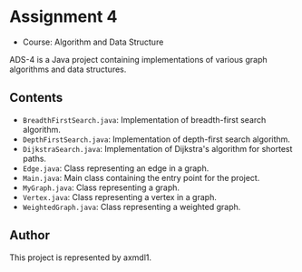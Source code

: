 # Assignment 4

* Course: Algorithm and Data Structure

ADS-4 is a Java project containing implementations of various graph algorithms and data structures.

## Contents

- `BreadthFirstSearch.java`: Implementation of breadth-first search algorithm.
- `DepthFirstSearch.java`: Implementation of depth-first search algorithm.
- `DijkstraSearch.java`: Implementation of Dijkstra's algorithm for shortest paths.
- `Edge.java`: Class representing an edge in a graph.
- `Main.java`: Main class containing the entry point for the project.
- `MyGraph.java`: Class representing a graph.
- `Vertex.java`: Class representing a vertex in a graph.
- `WeightedGraph.java`: Class representing a weighted graph.

## Author

This project is represented by axmdl1.
